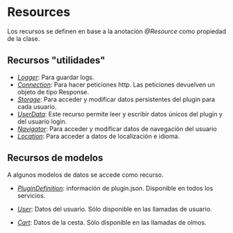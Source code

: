 # Resources

Los recursos se definen en base a la anotación *@Resource* como propiedad de la clase.

## Recursos "utilidades"

- *[Logger](APIReference/Resources/Logger.md)*: Para guardar logs.
- *[Connection](APIReference/Resources/Connection.md)*: Para hacer peticiones http. Las peticiones devuelven un objeto de tipo Response.
- *[Storage](APIReference/Resources/Storage.md)*: Para acceder y modificar datos persistentes del plugin para cada usuario.
- *[UserData](APIReference/Resources/UserData.md)*: Este recurso permite leer y escribir datos únicos del plugin y del usuario login.
- *[Navigator](APIReference/Resources/Navigator.md)*: Para acceder y modificar datos de navegación del usuario
- *[Location](APIReference/Resources/Location.md)*:  Para acceder a datos de localización e idioma.

## Recursos de modelos

A algunos modelos de datos se accede como recurso.

- *[PluginDefinition](APIReference/Definitions/PluginDefinition.md)*: información de plugin.json. Disponible en todos los servicios.

- *[User](APIReference/Models/User.md)*: Datos del usuario. Sólo disponible en las llamadas de usuario.
- *[Cart](APIReference/Models/Cart.md)*: Datos de la cesta. Sólo disponible en las llamadas de olmos.

